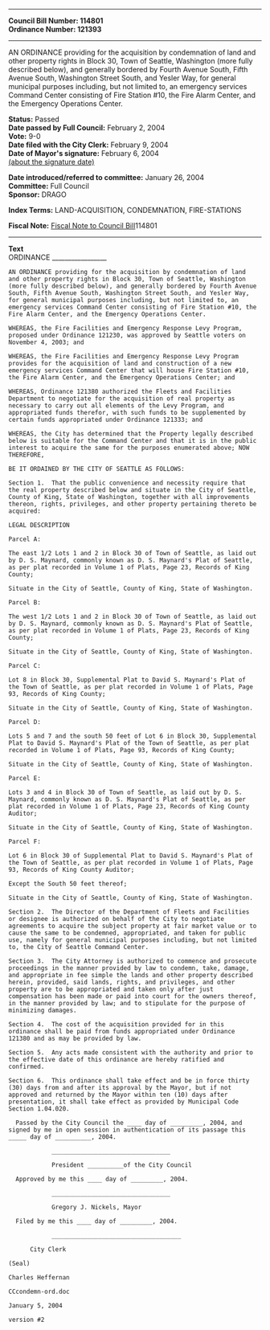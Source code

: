 * * * * *  
  
**Council Bill Number: [](#h0)[](#h2)114801**   
**Ordinance Number: 121393**  
  
* * * * *  
  
AN ORDINANCE providing for the acquisition by condemnation of land and other property rights in Block 30, Town of Seattle, Washington (more fully described below), and generally bordered by Fourth Avenue South, Fifth Avenue South, Washington Street South, and Yesler Way, for general municipal purposes including, but not limited to, an emergency services Command Center consisting of Fire Station \#10, the Fire Alarm Center, and the Emergency Operations Center.  
  
**Status:** Passed   
**Date passed by Full Council:** February 2, 2004   
**Vote:** 9-0   
**Date filed with the City Clerk:** February 9, 2004   
**Date of Mayor's signature:** February 6, 2004   
[(about the signature date)](/~public/approvaldate.htm)   
  
  
**Date introduced/referred to committee:** January 26, 2004   
**Committee:** Full Council   
**Sponsor:** DRAGO   
  
**Index Terms:** LAND-ACQUISITION, CONDEMNATION, FIRE-STATIONS  
  
**Fiscal Note:** [Fiscal Note to Council Bill](http://clerk.seattle.gov/~public/fnote/114801.htm)[](#h1)[](#h3)114801  
  
* * * * *  
  
**Text**  
    ORDINANCE _________________  
  
    AN ORDINANCE providing for the acquisition by condemnation of land  
    and other property rights in Block 30, Town of Seattle, Washington  
    (more fully described below), and generally bordered by Fourth Avenue  
    South, Fifth Avenue South, Washington Street South, and Yesler Way,  
    for general municipal purposes including, but not limited to, an  
    emergency services Command Center consisting of Fire Station #10, the  
    Fire Alarm Center, and the Emergency Operations Center.  
  
    WHEREAS, the Fire Facilities and Emergency Response Levy Program,  
    proposed under Ordinance 121230, was approved by Seattle voters on  
    November 4, 2003; and  
  
    WHEREAS, the Fire Facilities and Emergency Response Levy Program  
    provides for the acquisition of land and construction of a new  
    emergency services Command Center that will house Fire Station #10,  
    the Fire Alarm Center, and the Emergency Operations Center; and  
  
    WHEREAS, Ordinance 121380 authorized the Fleets and Facilities  
    Department to negotiate for the acquisition of real property as  
    necessary to carry out all elements of the Levy Program, and  
    appropriated funds therefor, with such funds to be supplemented by  
    certain funds appropriated under Ordinance 121333; and  
  
    WHEREAS, the City has determined that the Property legally described  
    below is suitable for the Command Center and that it is in the public  
    interest to acquire the same for the purposes enumerated above; NOW  
    THEREFORE,  
  
    BE IT ORDAINED BY THE CITY OF SEATTLE AS FOLLOWS:  
  
    Section 1.  That the public convenience and necessity require that  
    the real property described below and situate in the City of Seattle,  
    County of King, State of Washington, together with all improvements  
    thereon, rights, privileges, and other property pertaining thereto be  
    acquired:  
  
    LEGAL DESCRIPTION  
  
    Parcel A:  
  
    The east 1/2 Lots 1 and 2 in Block 30 of Town of Seattle, as laid out  
    by D. S. Maynard, commonly known as D. S. Maynard's Plat of Seattle,  
    as per plat recorded in Volume 1 of Plats, Page 23, Records of King  
    County;  
  
    Situate in the City of Seattle, County of King, State of Washington.  
  
    Parcel B:  
  
    The west 1/2 Lots 1 and 2 in Block 30 of Town of Seattle, as laid out  
    by D. S. Maynard, commonly known as D. S. Maynard's Plat of Seattle,  
    as per plat recorded in Volume 1 of Plats, Page 23, Records of King  
    County;  
  
    Situate in the City of Seattle, County of King, State of Washington.  
  
    Parcel C:  
  
    Lot 8 in Block 30, Supplemental Plat to David S. Maynard's Plat of  
    the Town of Seattle, as per plat recorded in Volume 1 of Plats, Page  
    93, Records of King County;  
  
    Situate in the City of Seattle, County of King, State of Washington.  
  
    Parcel D:  
  
    Lots 5 and 7 and the south 50 feet of Lot 6 in Block 30, Supplemental  
    Plat to David S. Maynard's Plat of the Town of Seattle, as per plat  
    recorded in Volume 1 of Plats, Page 93, Records of King County;  
  
    Situate in the City of Seattle, County of King, State of Washington.  
  
    Parcel E:  
  
    Lots 3 and 4 in Block 30 of Town of Seattle, as laid out by D. S.  
    Maynard, commonly known as D. S. Maynard's Plat of Seattle, as per  
    plat recorded in Volume 1 of Plats, Page 23, Records of King County  
    Auditor;  
  
    Situate in the City of Seattle, County of King, State of Washington.  
  
    Parcel F:  
  
    Lot 6 in Block 30 of Supplemental Plat to David S. Maynard's Plat of  
    the Town of Seattle, as per plat recorded in Volume 1 of Plats, Page  
    93, Records of King County Auditor;  
  
    Except the South 50 feet thereof;  
  
    Situate in the City of Seattle, County of King, State of Washington.  
  
    Section 2.  The Director of the Department of Fleets and Facilities  
    or designee is authorized on behalf of the City to negotiate  
    agreements to acquire the subject property at fair market value or to  
    cause the same to be condemned, appropriated, and taken for public  
    use, namely for general municipal purposes including, but not limited  
    to, the City of Seattle Command Center.  
  
    Section 3.  The City Attorney is authorized to commence and prosecute  
    proceedings in the manner provided by law to condemn, take, damage,  
    and appropriate in fee simple the lands and other property described  
    herein, provided, said lands, rights, and privileges, and other  
    property are to be appropriated and taken only after just  
    compensation has been made or paid into court for the owners thereof,  
    in the manner provided by law; and to stipulate for the purpose of  
    minimizing damages.  
  
    Section 4.  The cost of the acquisition provided for in this  
    ordinance shall be paid from funds appropriated under Ordinance  
    121380 and as may be provided by law.  
  
    Section 5.  Any acts made consistent with the authority and prior to  
    the effective date of this ordinance are hereby ratified and  
    confirmed.  
  
    Section 6.  This ordinance shall take effect and be in force thirty  
    (30) days from and after its approval by the Mayor, but if not  
    approved and returned by the Mayor within ten (10) days after  
    presentation, it shall take effect as provided by Municipal Code  
    Section 1.04.020.  
  
      Passed by the City Council the ____ day of _________, 2004, and  
    signed by me in open session in authentication of its passage this  
    _____ day of __________, 2004.  
  
                _________________________________  
  
                President __________of the City Council  
  
      Approved by me this ____ day of _________, 2004.  
  
                _________________________________  
  
                Gregory J. Nickels, Mayor  
  
      Filed by me this ____ day of _________, 2004.  
  
                ____________________________________  
  
          City Clerk  
  
    (Seal)  
  
    Charles Heffernan  
  
    CCcondemn-ord.doc  
  
    January 5, 2004  
  
    version #2  
